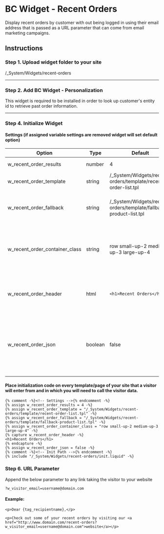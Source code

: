 # BC Widget - Recent Orders
Display recent orders by customer with out being logged in using their email address that is passed as a URL parameter that can come from email marketing campaigns.

## Instructions

### Step 1. Upload widget folder to your site 
/_System/Widgets/recent-orders


----------

### Step 2. Add BC Widget - Personalization

This widget is required to be installed in order to look up customer's entity id to retrieve past order information. 

----------

### Step 4. Initialize Widget


#### Settings (if assigned variable settings are removed widget will set default option)

Option | Type | Default | Description
------ | ---- | ------- | -----------
w_recent_order_results | number | 4| Number of unique recent orders to output
w_recent_order_template  | string | /_System/Widgets/recent-orders/template/recent-order-list.tpl | Path to recent order product list layout template
w_recent_order_fallback  | string | /_System/Widgets/recent-orders/template/fallback-product-list.tpl | Path to fallback product list layout if visitor's email address is not detected or if the visitor does not have any recent orders
w_recent_order_container_class | string | row small-up-2 medium-up-3 large-up-4 | class of recent order parent element. Default layout is using foundation grid block but can customize update parent class and recent order list elements (w_recent_order_template)
w_recent_order_header | html | `<h1>Recent Orders</h1>` | Add any html markup inside this liquid capture element that will display the title and any other information before the recent order output.
w_recent_order_json | boolean | false | Set to true to output recent orders JSON output. This is helpful during development for customizing your recent order product list layout to retrieve a list of liquid tags that can be used when creating your product layout.


#### Place initialization code on every template/page of your site that a visitor will enter from and in which you will need to call the visitor data.

```
{% comment -%}<!-- Settings -->{% endcomment -%}
{% assign w_recent_order_results = 4 -%}
{% assign w_recent_order_template = "/_System/Widgets/recent-orders/template/recent-order-list.tpl" -%}
{% assign w_recent_order_fallback = "/_System/Widgets/recent-orders/template/fallback-product-list.tpl" -%}
{% assign w_recent_order_container_class = "row small-up-2 medium-up-3 large-up-4" -%}
{% capture w_recent_order_header -%}
<h1>Recent Orders</h1>
{% endcapture -%}
{% assign w_recent_order_json = false -%}  
{% comment -%}<!-- Init Path -->{% endcomment -%}
{% include "/_System/Widgets/recent-orders/init.liquid" -%} 
```
### Step 6. URL Parameter

Append the below parameter to any link taking the visitor to your website

```
?w_visitor_email=username@domain.com
```

#### Example:

```
<p>Dear {tag_recipientname},</p>

<p>Check out some of your recent orders by visiting our <a href="http://www.domain.com/recent-orders?w_visitor_email=username@domain.com">website</a></p>
```
